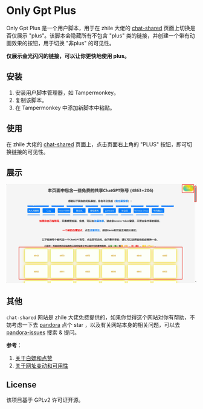 # Only Gpt Plus

Only Gpt Plus 是一个用户脚本，用于在 zhile 大佬的 [chat-shared](https://chat-shared3.zhile.io/shared.html) 页面上切换是否仅展示 "plus"。该脚本会隐藏所有不包含 "plus" 类的链接，并创建一个带有动画效果的按钮，用于切换 "非plus" 的可见性。

**仅展示金光闪闪的链接，可以让你更快地使用 plus。**

## 安装

1. 安装用户脚本管理器，如 Tampermonkey。
2. 复制该脚本。
3. 在 Tampermonkey 中添加新脚本中粘贴。

## 使用

在 zhile 大佬的 [chat-shared](https://chat-shared3.zhile.io/shared.html) 页面上，点击页面右上角的 "PLUS" 按钮，即可切换链接的可见性。

## 展示

![only_plus](readme/only_plus.png)

## 其他

`chat-shared` 网站是 zhile 大佬免费提供的，如果你觉得这个网站对你有帮助，不妨考虑一下去 [pandora](https://github.com/zhile-io/pandora) 点个 star ，以及有关网站本身的相关问题，可以去 [pandora-issues](https://github.com/zhile-io/pandora/issues) 搜索 & 提问。

**参考**：
1. [关于白嫖和点赞](https://github.com/zhile-io/pandora/issues/307)
2. [关于网址变动和可用性](https://github.com/zhile-io/pandora/issues/206)

## License

该项目基于 GPLv2 许可证开源。